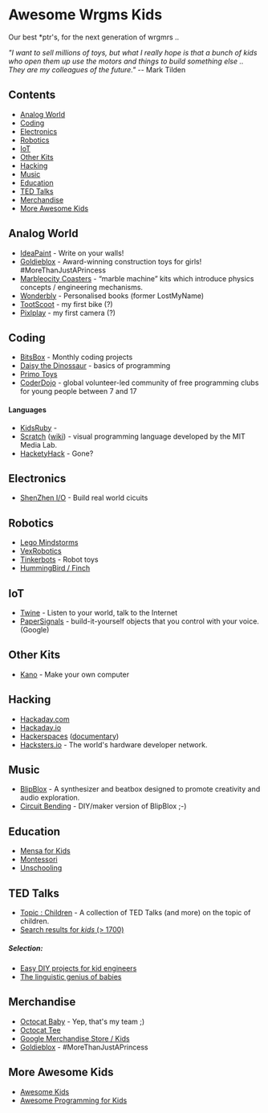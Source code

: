 # Awesome Wrgms Kids

Our best *ptr's, for the next generation of wrgmrs .. 

_"I want to sell millions of toys, but what I really hope is that a bunch of kids who open them up use the motors and things to build something else .. They are my colleagues of the future."_
-- Mark Tilden


## Contents
* [Analog World](#analog-world)
* [Coding](#coding)
* [Electronics](#electronics)
* [Robotics](#robotics)
* [IoT](#iot)
* [Other Kits](#other-kits)
* [Hacking](#hacking)
* [Music](#music)
* [Education](#education)
* [TED Talks](#ted-talks)
* [Merchandise](#merchandise)
* [More Awesome Kids](#more-awesome-kids)


## Analog World
* [IdeaPaint](http://www.ideapaint.com) - Write on your walls!
* [Goldieblox](https://www.goldieblox.com) - Award-winning construction toys for girls! #MoreThanJustAPrincess
* [Marbleocity Coasters](https://tinkineer.com) - “marble machine” kits which introduce physics concepts / engineering mechanisms.
* [Wonderbly](http://wonderbly.com) - Personalised books (former LostMyName)
* [TootScoot](http://tootscoot.com) - my first bike (?)
* [Pixlplay](http://pixltoys.com) - my first camera (?)


## Coding

* [BitsBox](https://bitsbox.com) - Monthly coding projects
* [Daisy the Dinossaur](https://itunes.apple.com/us/app/daisy-the-dinosaur/id490514278) - basics of programming
* [Primo Toys](https://www.primotoys.com)
* [CoderDojo](http://coderdojo.com) - global volunteer-led community of free programming clubs for young people between 7 and 17

#### Languages
* [KidsRuby](http://kidsruby.com) - 
* [Scratch](https://scratch.mit.edu/) ([wiki](https://wiki.scratch.mit.edu/wiki/Scratch_Wiki_Home)) - visual programming language developed by the MIT Media Lab.
* [HacketyHack](https://en.wikipedia.org/wiki/Hackety_Hack) - Gone?

## Electronics
* [ShenZhen I/O](http://www.zachtronics.com/shenzhen-io/) - Build real world cicuits


## Robotics
* [Lego Mindstorms](https://www.lego.com/mindstorms/)
* [VexRobotics](https://www.vexrobotics.com)
* [Tinkerbots](https://www.tinkerbots.com) - Robot toys
* [HummingBird / Finch](https://www.birdbraintechnologies.com)


## IoT
* [Twine](https://www.kickstarter.com/projects/supermechanical/twine-listen-to-your-world-talk-to-the-internet) - Listen to your world, talk to the Internet
* [PaperSignals](https://papersignals.withgoogle.com) - build-it-yourself objects that you control with your voice. (Google)

## Other Kits
* [Kano](https://kano.me) - Make your own computer

## Hacking
* [Hackaday.com](http://hackaday.com)
* [Hackaday.io](http://hackaday.io)
* [Hackerspaces](http://hackerspaces.org)  ([documentary](https://www.youtube.com/watch?v=t8up7Wm-LAE))
* [Hacksters.io](https://www.hackster.io) - The world's hardware developer network.

## Music
* [BlipBlox](http://blipblox.com) - A synthesizer and beatbox designed to promote creativity and audio exploration.
* [Circuit Bending](https://www.youtube.com/watch?v=kJfTdD_5XyE) - DIY/maker version of BlipBlox ;-)

## Education
* [Mensa for Kids](http://www.mensaforkids.org)
* [Montessori](https://en.wikipedia.org/wiki/Montessori_education)
* [Unschooling](https://en.wikipedia.org/wiki/Unschooling)


## TED Talks
* [Topic : Children](https://www.ted.com/topics/children) - A collection of TED Talks (and more) on the topic of children.
* [Search results for _kids_ (> 1700)](https://www.ted.com/search?q=kids)
##### Selection:
* [Easy DIY projects for kid engineers](http://www.ted.com/talks/fawn_qiu_easy_diy_projects_for_kid_engineers)
* [The linguistic genius of babies](http://www.ted.com/talks/patricia_kuhl_the_linguistic_genius_of_babies.html)

## Merchandise
* [Octocat Baby](https://github.myshopify.com/collections/all-products/products/octocat-one-piece) - Yep, that's my team ;)
* [Octocat Tee](https://github.myshopify.com/products/kids-octocat-t-shirt)
* [Google Merchandise Store / Kids](https://shop.googlemerchandisestore.com/Google+Redesign/Apparel/Kids)
* [Goldieblox](https://www.goldieblox.com/collections/apparel) - #MoreThanJustAPrincess

## More Awesome Kids
* [Awesome Kids](https://github.com/moacirosa/awesome-kids)
* [Awesome Programming for Kids](https://github.com/HollyAdele/awesome-programming-for-kids)

